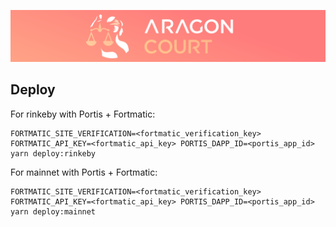 ![Aragon Court](./aragon-court.png)

## Deploy

For rinkeby with Portis + Fortmatic:

```console
FORTMATIC_SITE_VERIFICATION=<fortmatic_verification_key> FORTMATIC_API_KEY=<fortmatic_api_key> PORTIS_DAPP_ID=<portis_app_id> yarn deploy:rinkeby
```

For mainnet with Portis + Fortmatic:

```console
FORTMATIC_SITE_VERIFICATION=<fortmatic_verification_key> FORTMATIC_API_KEY=<fortmatic_api_key> PORTIS_DAPP_ID=<portis_app_id> yarn deploy:mainnet
```

